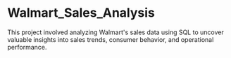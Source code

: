 # Walmart_Sales_Analysis
This project involved analyzing Walmart's sales data using SQL to uncover valuable insights into sales trends, consumer behavior, and operational performance. 
